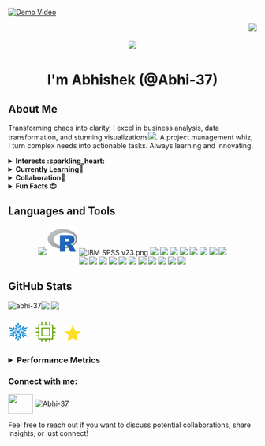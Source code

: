  [![Demo Video](https://firebasestorage.googleapis.com/v0/b/vid-file.appspot.com/o/IMG_0557.png?alt=media&token=dd81f77a-9f52-4231-84a4-4e9da3477aac)](https://firebasestorage.googleapis.com/v0/b/vid-file.appspot.com/o/Final%20Cut.mp4?alt=media&token=14e84a04-fff1-44d6-a5b7-b9efebdad346)

<img align="right" src="https://visitor-badge.laobi.icu/badge?page_id=Abhi-37.Abhi-37" />

<h1 align="center">
    <img src="https://readme-typing-svg.herokuapp.com/?font=Righteous&size=35&center=true&vCenter=true&width=500&height=70&duration=4000&lines=Hi+There!+👋;" />
</h1>

<h1 align="center">
  I'm Abhishek (@Abhi-37)
</h1>

## About Me 
Transforming chaos into clarity, I excel in business analysis, data transformation, and stunning visualizations<img src="https://firebasestorage.googleapis.com/v0/b/vid-file.appspot.com/o/Developer.gif?alt=media&token=92371d87-0643-46ee-b89b-9f9e179de48d" width="30px">. A project management whiz, I turn complex needs into actionable tasks. Always learning and innovating.

<details>	  
  <summary><b>Interests :sparkling_heart:</b></summary><br>
 
- **Business Analysis & Process Optimization**: Turning chaos into streamlined workflows, one process at a time.
- **Data Transformation**: Converting data from drab to fab, transforming bits into insights.
- **Data Visualization**: Making data look as cool as it is useful with stunning visuals.
- **Data Analysis**: Digging deep into data to unearth those hidden nuggets of wisdom.
- **Data Strategy & Roadmap**: Plotting the course for data success, one strategy at a time.
- **Reporting & Dashboard**: Creating dashboards so insightful, you’ll wonder how you ever lived without them.
</details>

<details>	  
  <summary><b>Currently Learning🌱</b></summary><br>
 
- **Advanced techniques in business analysis and requirements gathering**: Becoming a requirements whisperer, translating client dreams into reality.
- **Mastering the art of turning vague client requirements into actionable tasks**: Decoding client-speak into actionable plans, like a project management Sherlock.
- **Enhancing my skills in project management methodologies like Scrum and Kanban**: Juggling Scrum and Kanban like a project management circus.
- **Exploring the latest trends and tools in data analytics and visualization**: Surfing the data wave with the latest analytics trends and tools.
</details>

<details>	  
  <summary><b>Collaboration💞️</b></summary><br>
 
- **Business process re-engineering and optimization**: Ready to re-engineer your business processes like a tech-savvy MacGyver.
- **ERP system implementation and customization**: Bringing ERP dreams to life, one customization at a time.
- **Data analytics and visualization projects**: Turning data into dazzling visuals and actionable insights.
</details>

<details>	  
  <summary><b>Fun Facts 😍</b></summary><br>
 
- ⚡ Exploring new cuisines, hiking, or tinkering with the latest tech gadgets: **_Foodie, hiker, and gadget geek rolled into one_**.
- 🎧 **_Love listening to music and discovering new genres_**: My playlists are as diverse as my data sets.
- 🎬 Binge-watching movies and TV series: **_Streaming expert, because even data geeks need downtime_**.
- 💻 **_Enjoy exploring and testing new software tools_**: Testing new software tools so you don’t have to—my tech obsession is your gain.
</details>

## Languages and Tools
<div align="center">
    <img src="https://img.icons8.com/color/60/000000/python.png"/>
    <img src="https://raw.githubusercontent.com/github/explore/main/topics/r/r.png" alt="R" width="60" height="60"/>
    <img src="https://upload.wikimedia.org/wikipedia/en/1/1b/IBM_SPSS_v23.png" alt="IBM SPSS v23.png" height="55" width="55">
    <img src="https://img.icons8.com/color/60/000000/power-bi.png"/>
    <img src="https://img.icons8.com/color/60/000000/tableau-software.png"/>
    <img src="https://img.icons8.com/color/60/000000/microsoft-excel-2019.png"/>
    <img src="https://img.icons8.com/color/60/000000/microsoft-office-2019.png"/>
    <img src="https://img.icons8.com/color/60/000000/google-logo.png"/>
    <img src="https://img.icons8.com/color/60/000000/mysql-logo.png"/>
    <img src="https://img.icons8.com/color/55/000000/jira.png"/>
    <img src="https://img.icons8.com/color/60/000000/sap.png"/>
</div>

<div align="center">
    <img src="https://img.shields.io/badge/Python-3776AB?style=flat-square"/>
    <img src="https://img.shields.io/badge/R-276DC3?style=flat-square"/>
    <img src="https://img.shields.io/badge/SPSS-FF0000?style=flat-square"/>
    <img src="https://img.shields.io/badge/PowerBI-F2C811?style=flat-square"/>
    <img src="https://img.shields.io/badge/Tableau-E97627?style=flat-square"/>
    <img src="https://img.shields.io/badge/Excel-217346?style=flat-square"/>
    <img src="https://img.shields.io/badge/Microsoft_Office-D83B01?style=flat-square"/>
    <img src="https://img.shields.io/badge/Google_Suite-4285F4?style=flat-square"/>
    <img src="https://img.shields.io/badge/MySQL-4479A1?style=flat-square"/>
    <img src="https://img.shields.io/badge/Jira-0052CC?style=flat-square"/>
    <img src="https://img.shields.io/badge/SAP-0FAAFF?style=flat-square"/>
</div>

## GitHub Stats
<img width="52%" src="https://github-readme-stats.vercel.app/api?username=Abhi-37&count_private=true&show_icons=true&hide_border=true" />
<img align="left" src="https://github-readme-stats.vercel.app/api/top-langs/?username=Abhi-37&count_private=true&show_icons=true&hide_border=true" alt="abhi-37" />
<img width="48%" src="https://github-readme-streak-stats.herokuapp.com?user=Abhi-37&hide_border=true&dates=478AF0&ring=478AF0&fire=DD2727&currStreakLabel=DD2727"/>  <br>

<h3 align="left">	
<a href='https://archiveprogram.github.com/'><img src='https://raw.githubusercontent.com/acervenky/animated-github-badges/master/assets/acbadge.gif' width='40' height='40'></a> <a href='https://docs.github.com/en/developers'><img src='https://raw.githubusercontent.com/acervenky/animated-github-badges/master/assets/devbadge.gif' width='40' height='40'></a> <a href='https://stars.github.com/'><img src='https://raw.githubusercontent.com/acervenky/animated-github-badges/master/assets/starbadge.gif' width='35' height='35'></a> 
<h3/>

<details>  
   <summary><b>Performance Metrics</b></summary><br>
	
![GitHub metrics](https://metrics.lecoq.io/Abhi-37)  
</details>

<h3 align="left">Connect with me:</h3>
<p align="left">
<a href="https://www.linkedin.com/in/abhishek37sp/" target="blank"><img align="center" src="https://raw.githubusercontent.com/rahuldkjain/github-profile-readme-generator/master/src/images/icons/Social/linked-in-alt.svg" height="40" width="50" /></a> <a href="https://github.com/Abhi-37" target="blank"><img align="center" src="https://raw.githubusercontent.com/rahuldkjain/github-profile-readme-generator/master/src/images/icons/Social/github.svg" alt="Abhi-37" height="40" width="50" /></a>
</p>

Feel free to reach out if you want to discuss potential collaborations, share insights, or just connect!
</h3>



